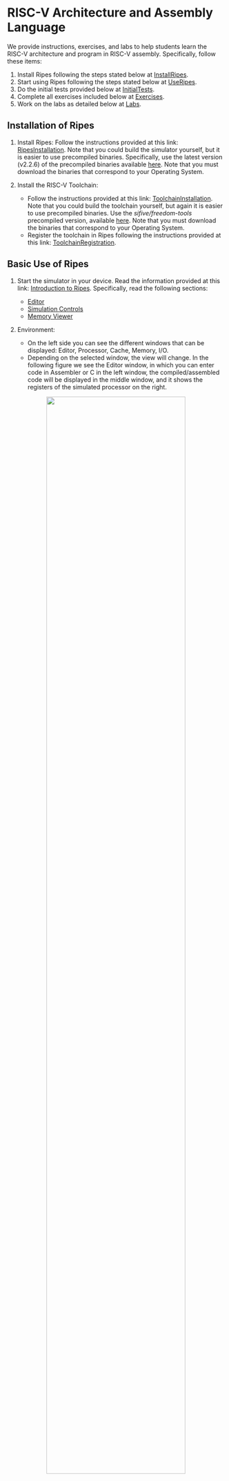 # RISC-V Architecture and Assembly Language
We provide instructions, exercises, and labs to help students learn the RISC-V architecture and program in RISC-V assembly. Specifically, follow these items:
1. Install Ripes following the steps stated below at [InstallRipes](https://github.com/artecs-group/RVfpga-sim-addons/blob/main/Computer_Fundamentals/RiscvArchitectureAssembly/README.md#installation-of-ripes).
2. Start using Ripes following the steps stated below at [UseRipes](https://github.com/artecs-group/RVfpga-sim-addons/blob/main/Computer_Fundamentals/RiscvArchitectureAssembly/README.md#basic-use-of-ripes).
3. Do the initial tests provided below at [InitialTests](https://github.com/artecs-group/RVfpga-sim-addons/tree/main/Computer_Fundamentals/RiscvArchitectureAssembly#initial-tests-in-ripes).
4. Complete all exercises included below at [Exercises](https://github.com/artecs-group/RVfpga-sim-addons/blob/main/Computer_Fundamentals/RiscvArchitectureAssembly/README.md#exercises-about-risc-v-architecture-and-assembly-in-ripes).
5. Work on the labs as detailed below at [Labs](https://github.com/artecs-group/RVfpga-sim-addons/blob/main/Computer_Fundamentals/RiscvArchitectureAssembly/README.md#labs-about-risc-v-architecture-and-assembly-in-ripes).

## Installation of Ripes

1. Install Ripes: Follow the instructions provided at this link: [RipesInstallation](https://github.com/mortbopet/Ripes?tab=readme-ov-file#downloading--installation). Note that you could build the simulator yourself, but it is easier to use precompiled binaries. Specifically, use the latest version (v2.2.6) of the precompiled binaries available [here](https://github.com/mortbopet/Ripes/releases). Note that you must download the binaries that correspond to your Operating System.

2. Install the RISC-V Toolchain:
    - Follow the instructions provided at this link: [ToolchainInstallation](https://github.com/mortbopet/Ripes/blob/master/docs/c_programming.md#toolchain). Note that you could build the toolchain yourself, but again it is easier to use precompiled binaries. Use the *sifive/freedom-tools* precompiled version, available [here](https://github.com/sifive/freedom-tools/releases/tag/v2020.04.0-Toolchain.Only). Note that you must download the binaries that correspond to your Operating System.
    - Register the toolchain in Ripes following the instructions provided at this link: [ToolchainRegistration](https://github.com/mortbopet/Ripes/blob/master/docs/c_programming.md#toolchain-registration).


## Basic Use of Ripes

1. Start the simulator in your device. Read the information provided at this link: [Introduction to Ripes](https://github.com/mortbopet/Ripes/blob/master/docs/introduction.md). Specifically, read the following sections:
    - [Editor](https://github.com/mortbopet/Ripes/blob/master/docs/introduction.md#the-editor-tab)  
    - [Simulation Controls](https://github.com/mortbopet/Ripes/blob/master/docs/introduction.md#controlling-the-simulator)  
    - [Memory Viewer](https://github.com/mortbopet/Ripes/blob/master/docs/introduction.md#the-memory-tab)  

2. Environment:
    - On the left side you can see the different windows that can be displayed: Editor, Processor, Cache, Memory, I/O.
    - Depending on the selected window, the view will change. In the following figure we see the Editor window, in which you can enter code in Assembler or C in the left window, the compiled/assembled code will be displayed in the middle window, and it shows the registers of the simulated processor on the right.

<p align="center">
  <img src="../Images/EditorFigure.png" width=80% height=80%>
</p>

#### Configuration

3. Before simulating the program, select the Single Cycle processor, enable the M extension and disable the C extension:

<p align="center">
  <img src="../Images/SingleCycle.png" width=80% height=80%>
</p>

#### RISC-V Assembly Program

4. The following RISC-V assembly program subtracts 1 to each element of vector ```v```.

```
  .global main
  
  .equ n ,10
  
  .data
  v: .word 12 ,1 , -2 ,15 , -8 ,4 , -31 ,8 ,8 ,25
  
  .text
  main:
    li s1 , n
    mv s2 , zero # s2 es i
    for:
      beq s2,s1,fin
      la t1 , v 		# t1= @base de v
      slli t3 ,s2 ,2 	# i*4
      add t2 ,t1 ,t3 	# t2= @efectiva de v[i]
      lw s3 ,0( t2)
      addi s3 ,s3 ,-1
      sw s3 ,0( t2)
      addi s2 ,s2 ,1 	# i=i+1
      j for
    fin:
    j fin
```

Copy the previous program into the left-most window of the editor tab in your Ripes simulator. The disassembled version will be generated, as shown below.

<p align="center">
  <img src="../Images/Ex1.png" width=80% height=80%>
</p>

5. The top menu allows us to control the simulation. By hovering the mouse over each button we are informed about its functionality.

<p align="center">
  <img src="../Images/Menu.png" width=40% height=40%>
</p>

6. We can execute the code step by step:
    - The “minor” and “major” arrows in the top menu allow us to go forward or backward instruction by instruction.
    - The current instruction is shown highlighted in red.
    - The registers will be updated as we progress through the program.
    - When a register is updated, it will be highlighted in yellow.
    - The middle window shows the disassembled code. Note that, unlike the source, it only includes instructions (not pseudo-instructions).

<p align="center">
  <img src="../Images/Registers.png" width=90% height=90%>
</p>

7. The Memory window allows us to visualize the different memory sections. The figure shows the .text section, which includes the text of the code. At the bottom you must select, from the “Go to section” menu, the .text section. You can check that the hexadecimal code corresponds to the program instructions in the Editor.

<p align="center">
  <img src="../Images/Memory.png" width=90% height=90%>
</p>

8. At the bottom, in the “Go to section” menu, we can switch to the .data section. You can check that the data correspond to the vector components in the Editor.

<p align="center">
  <img src="../Images/DataSection.png" width=90% height=90%>
</p>

#### C Program

9. To simulate a C program, write or copy it into the left window, marking "Input Type" as C language. For example, the next C program can be seen in the following figure (you can test it in your simulator):

<p align="center">
  <img src="../Images/Editor.png" width=90% height=90%>
</p>

```
int main(void)
{
   int i,result,num=7;

   if (num > 1){
      result = num;
      for (i=num-1;i>1;i--)
      result = result*i;
   }
   else
      result=1;

   printf("Factorial = %d",result);

   while(1);
}
```

10. On the top menu, set the appropriate compiler arguments in ```Edit-Settings```:
    - Compiler arguments: ```-O1``` (you can select other options such as ```-O0```, ```-O2```, ```-O3```, ```-Os```)

  <p align="center">
    <img src="../Images/Linker.png" width=90% height=90%>
  </p>

11. Next, compile the program by clicking on the hammer icon. If the program is correct, the disassembled version will appear in the central window:

<p align="center">
  <img src="../Images/Martillo.png" width=90% height=90%>
</p>

12. Run the program by clicking the "Fast Execution" button. The result of the factorial calculation will appear in the console:

<p align="center">
  <img src="../Images/Execution.png" width=70% height=70%>
</p>

13. Recompile the program with different optimization levels (see step 11 above) and compare the assembled programs generated by each of them.

14. Recompile the program with a -O0 optimization level and the following two different scenarios: M extension enabled and M extension disabled (see step 3 above). Compare the assembly code generated for the ```main``` function in each scenario.


## Initial Tests in Ripes
Do the following basic tests to understand some of the instructions in the RISC-V ISA. These examples are based on the slides provided at: [SlidesModule2](https://www.fdi.ucm.es/profesor/mendias/FC2/FC2module2.pdf).

### Arithmetic instructions

***sub* instruction:**
```
addi x1, x0, 2
addi x2, x0, 3
sub x8, x2, x1
```

***addi* instruction:**
```
addi x1, x0, 2
addi x2, x0, 3
addi x8, x2, 76
```

***slt* and *sltu* instructions:**
```
addi x1, x0, -2
addi x2, x0, 3
slt x3, x1, x2
sltu x4, x1, x2
```

Note that the *slt* instruction provides the result ```x3=1```, as *-2 < 3*, whereas the *sltu* instruction provides the result ```x4=0```, as *0xfffffffe > 3*.

![image](https://github.com/user-attachments/assets/dc0df98f-828f-4965-99f4-559db99a4486)

***mul* and *mulh* instructions:**
```
li x1, 0x0f700ce4
li x2, 0x00200000
mul x3, x2, x1
mulh x4, x2, x1
```
 This is the result after executing the program in Ripes:

 ![image](https://github.com/user-attachments/assets/c0deb13e-6770-46e8-a367-e156a7b2b70c)

***div* and *rem* instructions:**
```
li x1, 0x00200000
li x2, 0x0f700ce4
div x3, x2, x1
rem x4, x2, x1
```
 This is the result after executing the program in Ripes:

![image](https://github.com/user-attachments/assets/de3060b6-7d79-4541-93db-e2619b6e3992)

### Logical instructions
```
li x2, 0x0f500a34
ori x3, x2, 0x0ff
andi x4, x2, 0x0ff
xori x5, x2, 0x0ff
```
 This is the result after executing the program in Ripes:

![image](https://github.com/user-attachments/assets/643b49b4-5df8-4f05-aa88-81b2e98ec750)

### Shift instructions
```
li x2, 0x90700a34
slli x3, x2, 7
srli x4, x2, 7
```
 This is the result after executing the program in Ripes:

![image](https://github.com/user-attachments/assets/61f575f3-6909-443c-afd7-dcacc3a53232)

### Data transfer instructions:
```
.data
x: .word 10
y: .word 5

.text
la x1,x
la x2,y
lw x3,0(x1)
lw x4,0(x2)
add x4,x3,x4
sw x4,0(x2)
```
This is the result after executing the program in Ripes. The code and registers are shown in the first figure and the ```.data``` memory section is shown next:

 ![image](https://github.com/user-attachments/assets/e2bac434-8a0c-49ad-9a4c-f66176453a56)

![image](https://github.com/user-attachments/assets/e8aad3af-e13f-499e-8439-3a2621d8abbc)

### Branch instructions:
```
li x1, 1
li x2, 3
bne x1, x2, 8
add x1, x1, x2
sub x2, x2, x1
bne x1, x2, -12
jal x3, -24
```

### *lui* and *auipc* instructions:
```
lui x7, 0xabcde
addi x7, x7, 0x123
auipc x8, 0x4c37b
```


## Exercises about RISC-V Architecture and Assembly in Ripes
We next provide a selection of the exercises proposed in Module 3 ([ExercisesModule3](https://www.fdi.ucm.es/profesor/mendias/FC2/FC2problems3.pdf)). In all cases, before completing the proposed tasks, you should try to implement the programs in RISC-V assembly and then compare your solution with the one provided. The remaining exercises provided in the sheet ([ExercisesModule3](https://www.fdi.ucm.es/profesor/mendias/FC2/FC2problems3.pdf)) should also be resolved and tested by the students in Ripes.

### Exercise 1
Write a RISC-V assembly program that implements the following code.

```
int x = 10, y = 5;
if (x >= y) {
 x = x + 2;
 y = y - 2;
}
```

Once you have completed your version of the program in assembly, compare it with the solution provided below and test the programs in Ripes. Do the following tasks (in this first exercise, we provide an example solution for these tasks, which can serve as a useful reference for completing the remaining exercises in a similar way):
- Analyze the assembled code. Pay special attention to the translation of pseudo-instructions to RISC-V instructions.
- Simulate the program in Ripes step-by-step. Test different values for ```x``` and ```y```.
- Analyze the registrs during the execution.
- Analyze the memory state at the beginning and at the end of the execution. Analyze both the ```.text``` and the ```.data``` sections.


*SOLUTION:*

```
.global main # Hace global la etiqueta " main "

.data # sección de datos iniciados
x: .word 10 # declara una variable de 32 bits de valor 10
y: .word 5

.text # sección de instrucciones
main:
    la t0,x # pseudo instrucción t0=@x
    la t1,y # pseudo instrucción t1=@y
    lw s1,0(t0) # s1 = 10
    lw s2,0(t1) # s2 =5
    blt s1,s2, fin # condición inversa s1 <s2
        addi s1,s1,2 # x=x+2
        addi s2,s2,-2 # y=y -2
    sw s1,0(t0)
    sw s2,0(t1)
fin:
j fin
```

*EXAMPLE SOLUTION FOR THE TASKS:*

**Analyze the assembled code. Pay special attention to the translation of pseudo-instructions to RISC-V instructions.**

On the right window you can see the assembled code generated by Ripes:

![image](https://github.com/user-attachments/assets/480b6ced-e66d-48b8-a87e-6cdbe836d5e4)

You can analyze the translation of each instruction. As an example, the first pseudo-instruction (```la t0,x```) is translated into two RISC-V instructions, where the first instruction (```auipc x5 0x10000```) adds the current PC (0x0) and a 32-bit value with the low 12 bits as 0 and the high 20 bits coming from the U-type immediate (0x10000), and the second instruction (```addi x5 x5 0```) changes nothing in this case. Note that ```t0``` is the alias for ```x5```. Note also that the resulting value is the address where variable x is stored in memory (0x10000000).

**Analyze the registrs during the execution.**

You can analyze the registers after each cycle. As an example, we next show the register file at the end of the ```if``` condition, which is met in this case:

![image](https://github.com/user-attachments/assets/a7f6b5e4-c0a4-4af7-b8bd-3d3743ae8918)

- x9=0xc, which is the result of adding 0x2 to the initial value of x (0xa).
- x18=0x3, which is the result of subtracting 0x2 to the initial value of y (0x5).

**Analyze the memory state at the beginning and at the end of the execution. Analyze both the ```.text``` and the ```.data``` sections.**

This is the .data section at the beginning:

![image](https://github.com/user-attachments/assets/b67fac70-b968-4c68-b098-5c779dee5679)

This is the .data section at the end:

![image](https://github.com/user-attachments/assets/92075615-a2a3-4787-85b9-34463ff5b696)

Finally, this is the .text section, that includes the assembled program in binary. You can compare it with the one shown in the Editor tab:

![image](https://github.com/user-attachments/assets/ef8e2d4a-1c9a-4376-bc03-2ef31cc9169a)


### Exercise 2
Write a RISC-V assembly program that implements the following code. 

```
int x = 5, y = 10;
if (x >= y) {
 x = x + 2;
 y = y + 2;
}
else {
 x = x - 2;
 y = y - 2;
}
```

Once you have completed your version of the program in assembly, compare it with the solution provided below and test the programs in Ripes. Do the same tasks as in Exercise 1.

*SOLUTION:*

```
.global main

.data # sección de datos iniciados
x: .word 5
y: .word 10


.text # sección de instrucciones
main:
    la t0,x # pseudoinstrucción t0=@x
    la t1,y # pseudoinstrucción t1=@y
    lw s1,0(t0) # s1 =5
    lw s2,0(t1) # s2 =10
    blt s1,s2, else # condición inversa s1 <s2
        addi s1,s1,2 # x=x+2
        addi s2,s2,2 # y=y+2
    j fin_if
    else:
        addi s1,s1,-2 # x = x -2;
        addi s2,s2,-2 # y = y -2
    fin_if:
    sw s1,0(t0)
    sw s2,0(t1)
fin:
j fin
```


### Exercise 6
The following program calculates the greatest common divisor of two numbers ```a``` and ```b``` according to the Euclidean algorithm. Write a RISC-V assembly program that implements the following code.

```
int a=5, b=15, gcd;
while (a  b) {
 if (a > b)
 a = a - b;
 else
 b = b - a;
}
gcd = a;
```

Once you have completed your version of the program in assembly, compare it with the solution provided below and test the programs in Ripes. Do the same tasks as in Exercise 1.

*SOLUTION:*

```
.global main

.data
a: .word 5
b: .word 15
mcd: .word 0

.text
main:
    la t1,a
    lw s1,0(t1) # s1 es a
    la t2,b
    lw s2,0(t2) # s2 es b
    while:
        beq s1,s2,fin_while
            ble s1,s2,else
                sub s1,s1,s2 # a=a-b
            j fin_if
            else:
                sub s2,s2,s1 # b=b-a
            fin_if:
        j while
    fin_while:
    la t3,mcd # t3 = @mcd
    sw s1,0(t3)
fin:
j fin
```


### Exercise 8
The following code increments the components of a vector with 10 elements. 

```
#define N 10
int V[N] = {12, 1, -2, 15, -8, 4, -31, 8, 8, 25};
for (i = 0; i < N; i++)
 V[i] = V[i] + 1;
```

This is a possible implementation in RISC-V assembly.

```
.global main

.equ n,10

.data
v: .word 12,1,-2,15,-8,4,-31,8,8,25

.text
main:
    li s1,n # s1=n
    mv s2,zero # s2 es i
    for:
    beq s2,s1,fin
        la t1,v # t1= @base de v
        slli t3,s2,2 # i*4
        add t2,t1,t3 # t2= @efectiva de v[i]
        lw s3,0(t2)
        addi s3,s3,1
        sw s3,0(t2)
        addi s2,s2,1 # i=i+1
    j for
fin:
j fin
```

Run the code and answer the following questions. Add screenshots of the execution to complement your answers.

- Briefly explain what the code does.
- Provide examples of the different addressing modes we explained in theory based on the instructions in the program (use examples of instructions, not pseudo-instructions).
- What instruction does the pseudo-instruction ```li s1, n``` translate to?
- What instruction does the pseudo-instruction ```mv s2, zero``` translate to?
- To which machine instruction in hexadecimal does the pseudo-instruction ```mv s2, zero``` translate? Considering the format of RISC-V instructions, explain which fields the machine instruction contains.
- Take a screenshot of the memory viewer clearly identifying, one by one, the instructions that make up the for loop. Are they properly aligned?
- Take a screenshot of the memory viewer at the end of each iteration, showing how the vector evolves.
- In this code, a simple modification can be made to improve its performance. Write modified code, explain why it improves efficiency, and show a screenshot in which the final vector is visible in memory.
- Modify the code so that it subtracts 1 from the components whose stored value is odd and adds 1 to the components whose stored value is even.


### Exercise 9
The following code counts the number of components greater than 0 within a vector with 6 elements. Translate it into RISC-V assembly code. 

```
#define N 6
int V[N] = {14, 1, -2, 7, -8, 4};
int count = 0;
for (i = 0; i < N; i++) {
 if (V[i] > 0)
 count = count + 1;
}
```

Once you have completed your version of the program in assembly, compare it with the solution provided below and test the programs in Ripes. Do the same tasks as in Exercise 1.

*SOLUTION:*

```
.global main

.equ n,6

.data
v: .word -14,1,-2,-7,-8,4
count: .word 0

.text
main:
la t1,v # t1 tiene la dirección base de v
li t2,n # t2=n
li t3,0 # t3 es el índice
li s2,0 # s2 = count =0
for:
   bge t3,t2,fin_for
   slli t5,t3,2 # t5=i*4
   add t5,t5,t1 # @=i*4+ @b
   lw s1,0(t5) # @s1=v[i]
   li t6,0 # t6 =0
   if:
   ble s1,t6,fin_if
       addi s2,s2,1
   fin_if:
   addi t3,t3,1
   j for
fin_for:
la t1,count
sw s2,0(t1)
end:
j end
```


### Exercise 16
Write a C and a RISC-V assembly program to implement a variant of the bubble sort algorithm. This variant sorts the elements of the vector according to the following code. 

```
do {
 swapped = false
 for (i = 0; i <= N-2; i++){
 if (V[i] > V[i+1]){
 swap( V[i], V[i+1] )
 swapped = true
 }
} while swapped
```

*PROGRAM IN C:*

```
#define N 4

int V[N]={5,2,3,1};

void main(void)
{
   int swapped=1, i;

   while(swapped){
       swapped=0;
       for (i=0; i<(N-1); i++){
           if (V[i] > V[i+1]){
               swap(&V[i], &V[i+1]);
               swapped=1;
           }
       }
   }

   while(1);

}

void swap(int *V, int *W){
   int temp;
   temp=*V;
   *V=*W;
   *W=temp;
}
```

*PROGRAM IN RISC-V ASSEMBLY:*

```
.global main
.equ n, 10

.data
V: .word 2,5,6,0,9,4,6,5,-10,-1

.text
main:
li s4,n # s1 =n
addi s4,s4,-1
do:
   mv s3,zero # s3= swapped = false
   mv s5,zero # t1=i
   for:
       bge s5,s4, fin_for
       la t2,V # t2= @base v
       slli t3,s5,2 # i*4
       add a0,t3,t2 # @i
       lw s1,0(a0) # V[i]
       addi a1,a0,4 # @i +1
       lw s2,0(a1) # V[i +1]
       if:
           ble s1,s2,fin_if
           call swap
           li s3,1 # swapped = true
       fin_if:
       addi s5,s5,1
   j for
   fin_for:
   li t4,1
beq s3,t4,do
fin:
j fin

swap:
    addi sp,sp,-8
    sw s1,0(sp)
    sw s2,4(sp)
    lw s1,0(a0)
    lw s2,0(a1)
    sw s1,0(a1)
    sw s2,0(a0)
    lw s1,0(sp)
    lw s2,4(sp)
    addi sp,sp,8
jr ra # también ret
```

Complete the following tasks (do them for the two programs, unless stated differently):
- Test the execution of the programs step-by-step. Take several screenshots during the execution of the program at relevant points, showing the instructions, registers, and memory. For example, you can show the evolution of memory as the data gets sorted.
- Explain the prologue for the ```swap``` function.
- Is the ```swap``` function a leaf or non-leaf subroutine? What is the difference, and how does it affect the prologue?
- Copy the instructions that prepare the input parameters for the ```swap``` subroutine. Are the parameters passed by value or by reference? Why?
- Finally, compile the C code with optimization levels -O0 and -O1, and repeat the previous item. This item can only be tested in Whisper or Ripes, not on the board.


### Exercise 17
Given the following RISC-V assembly code:

```
.global main

.equ n ,5

.data
res: .word 0

.text
main:
  li a1 , n
  la s3 , res
  call factorial
  sw a0 ,0( s3 )
  fin:
  j fin

factorial:
  # prologo
  addi sp , sp , -8
  sw s1 ,0( sp )
  sw s2 ,4( sp )
  # cuerpo
  li s1 ,1
  mv s2 , a1
  li s3 ,1
  for:
    ble s2 , s3 , fin_for
    mul s1 , s1 , s3
    addi s2 , s2 , -1
    j for
  fin_for:
  mv a0 , s1
  # epilogo
  lw s1 ,0( sp )
  lw s2 ,4( sp )
  addi sp , sp ,8
  jr ra
```

Run the code and answer the following questions. Add screenshots to complement your answers.

- The code contains three errors. Identify and correct them. Copy the modified code, explain the corrections, and include a screenshot illustrating its functionality.
- Find examples of each of the formats used in RISCV (R, I, S, B, U, J) and explain these formats in detail based on the examples shown.
- What values does the stack contain, and what is the value of sp during the execution of the subroutine? Justify your answer.
- Suppose the processor did not include the M extension (you can research this extension online). Perform the multiplication in the factorial function by calling a new subroutine that calculates the multiplication through successive additions (within a loop, add the multiplicand as many times as indicated by the multiplier). Show and explain the modifications you made and illustrate their execution. Emphasize the management involved in introducing a new nested subroutine, particularly in terms of saving registers and the evolution of the stack.

### Extension to Exercise 17
The following code is a possible implementation in C of the computation of the factorial of a random integer number. Analyze the assembly functions generated with different optimization levels (-O0, -O1, -O2, -O3, -Os), and explain the differences between them. Analyze the simulation of each scenario in Ripes.

```
#include <stdio.h>
#include <stdlib.h>
#include <time.h>

int main(void)
{
   int i,result,num;

   srand(time(NULL));
   num = (rand() % 10) + 1;

   if (num > 1){
      result = num;
      for (i=num-1;i>1;i--)
      result = result*i;
   }
   else
      result=1;

   printf("Factorial = %d",result);

   while(1);
}
```


### Exercise 18
Given two points ```P1(x1, y1)``` and ```P2(x2, y2)```, their Chebyshev distance can be calculated with the following algorithm: 

```
int chebyshev(int x1, int y1, int x2, int y2)
{
 int d1, d2;
 d1 = abs(x1 - x2)
 d2 = abs(y1 - y2)
 if (d2 > d1)
 d1 = d2;
 return d1;
}
```

Write a RISC-V assembly function, ```chebyshev(x1,x2,y1,y2)```, which will receive the coordinates of two points P1 and P2 and will return their Chebyshev distance. This function will call another function that calculates the absolute value of a given number.

Then, program the following code and test it in Ripes. The program stores (into a vector D) the Chebyshev distances of a point P to each of the points within a vector V with N elements. P, V y D will be global variables. Vector V will contain 2N integers such that the i-th point will have coordinates (x, y) = (V[2*i], V[2*i + 1]) 

```
#define N, ...
int Px, Py; // x , y coordinates of point P
int V[2N]; //Vector with N points V=[x0,y0,x1,y1,...]
int D[N]; //Vector with N distances
void main(void)
{
int i;
for (i = 0; i < N; i++)
 D[i] = chebyshev(Px, Py, V[2*i], V[2*i + 1]);
}
```

Once you have completed your version of the program in assembly, compare it with the solution provided below and test the programs in Ripes. Do the following tasks:
- Analyze and simulate the RISC-V assembly program in Ripes. Pay special attention to the RISC-V calling convention.

*SOLUTION:*

```
.global main
.equ n,5 #nº de puntos a testear (2*n componentes)

.data
P: .word 4,5 # coordenadas x e y del punto P
V: .word 1,2,-3,4,5,9,17,-15,20,12 # Vector de N puntos V=[x0,y0,x1,y1,...]
sol: .word 0,0,0,0,0

.text
main:
mv s1,zero
li s2,n
la s3,V
for:
bge s1,s2,fin_for
la s6,P
lw a0,0(s6)
lw a1,4(s6)
slli s4,s1,1
slli s4,s4,2
add s4,s4,s3
lw a2,0(s4)
lw a3,4(s4)
call chebyshev
la s5,sol
slli s4,s1,2
add s4,s4,s5
sw a0,0(s4)
addi s1,s1,1
j for
fin_for:
j fin_for

chebyshev:
#prólogo
addi sp,sp,-12
sw s1,0(sp)
sw s2,4(sp)
sw ra,8(sp)
# cuerpo
d1:
sub s1,a0,a2 #x1 -x2
mv a0,s1
call abs
mv s1,a0
d2:
sub s2,a1,a3 #y1 -y2
mv a0,s2
call abs
mv s2,a0
if:
ble s2,s1,fin_call
mv s1,s2
fin_call:
mv a0,s1
# epílogo
lw s1,0(sp)
lw s2,4(sp)
lw ra,8(sp)
addi sp,sp,12
ret

abs:
bgez a0,pos
sub a0,zero,a0
pos:
ret
```


## Labs about RISC-V Architecture and Assembly in Ripes

### Lab 1

*NOTE: The script for the RISC-V Eclipse-based simulator is available here: [Lab 1 Spanish](https://drive.google.com/file/d/1vD-dEj_I9e0J7_fJanic2wUBde0CfJug/view?usp=drive_link) and [Lab 1 English](https://drive.google.com/file/d/1uVBFE2tmdGbNSWV2WaadVvWc9HtvPOEh/view?usp=drive_link).*

Test the following C example in Ripes:

```
main(){
   int a = 5 , b = 8;
   int mayor ;
  
   if ( a > b ) mayor = a ;
   else mayor = b ;
}
```

Test the following RISC-V assembly example code in Ripes:

```
.data
A: .word 5
B: .word 8
MAYOR: .word 0

.text
.global main

main:
  la t2 , A
  lw t0 , 0( t2 )
  la t3 , B
  lw t1 , 0( t3 )
  ble t0 , t1 , mayb
    la t4 , MAYOR
    sw t0 , 0( t4 )
    j fin
  mayb:
    la t4 , MAYOR
    sw t1 , 0( t4 )
fin:
j fin
```

Develop a RISC‐V assembly program that implements the following high‐level behavior. Build and debug the project in Ripes, and confirm that the result is correct.

```
#define N 10
int res = 0 ;
for (int i = 0; i < N; i++) {
    res += i;
}
```

Modify the previous program by adding a new output variable, ```res2```, where only the values of ```i``` that are multiples of 4 are accumulated. A number is a multiple of 4 if its two least significant binary bits are 00. To check this, use an ```and``` operation between ```i``` and 3 (which is 11 in binary) and verify if the result is 0 (multiple of 4) or not.

### Lab 2

*NOTE: The script for the RISC-V Eclipse-based simulator is available here: [Lab 2 Spanish](https://drive.google.com/file/d/1Arfs1Qzv8lMRCRRB0M0ugKqZXWSvwogY/view?usp=drive_link) and [Lab 2 English](https://drive.google.com/file/d/1wIz-KVbmyh0cShWmqq17FFPhKjqD4m2V/view?usp=drive_link).*

Develop a RISC‐V assembly program with the high‐level behavior shown next. This program will sort an integer vector V into a target vector W in ascending order. Note that the elements of W will be the elements of V, but sorted from minimum to maximum. The elements of V will be replaced with the value INT_MAX after they have been sorted in W. Build and debug the project in Ripes and confirm that the result is correct.

```
#define N 8
#define INT_MAX 65536

int V[N] = {‐7,3,‐9,8,15,‐16,0,3};
int W[N];
int min , index ;

for (j = 0; j < N; j++) {
    min = INT_MAX ;
    for (i = 0; i < N; i++) {
        if (V[i] < min ) {
            min = V[i];
            index = i ;
        }
    }
    W[j] = V[index];
    V[index] = INT_MAX ;
}
```

Create a new global integer variable called ```NumMay``` initialized to 0. At the end of the execution, this variable should store the number of elements in the vector ```V``` that are greater than or equal to five.

Include a new vector ```C``` where the data is sorted in descending order.

Include two new vectors, ```D``` and ```E```, in the code. The first should store the even elements in ascending order, and the second should store the odd elements in ascending order.

### Lab 3

*NOTE: The script for the RISC-V Eclipse-based simulator is available here: [Lab 3 Spanish](https://drive.google.com/file/d/1h-30tYPEItEp7HP_PFog_on8usOPHAIP/view?usp=drive_link) and [Lab 3 English](https://drive.google.com/file/d/1DG843vUgz7SzUuMzVe_iNZjI7YVk_Oyl/view?usp=drive_link).*

Develop a RISC‐V assembly program to multiply two integer numbers. Obviously, in this case the RISC‐V ```mul``` instruction cannot be used. Build and debug the project in Ripes and confirm that the result is correct.

```
int mul(int a, int b) {
    int res = 0;
    while (b > 0) {
        res += a;
        b‐‐;
    }
    return res;
}
```

Develop a RISC‐V assembly program to calculate the dot product of two vectors. Call the ```mul``` function implemented above. Build and debug the project in Ripes and confirm that the result is correct.

```
int dotprod(int V[], int W[], int n) {
    int acc = 0;
    for (int i = 0; i < n; i++) {
        acc += mul(V[i], W[i]);
    }
    return acc;
}
```

Develop a RISC‐V assembly program, which calls the two previous functions (```mul``` and ```dotprod```), to determine which of two vectors has a greater norm (length).

```
#define N 4
int A[] = {3,5,1,9}
int B[] = {1,6,2,3}
int res;
void main() {
    int normA = dotprod(A, A, N);
    int normB = dotprod(B, B, N);
    if (normA > normB)
        res = 0xa;
    else
        res = 0xb;
}
```

Add the following functionality to the previous program. This new functionality calculates of the weighted average of vector ```A```, using the values of ```B``` as weights. You can base it on the following pseudocode:

<img src="https://github.com/user-attachments/assets/4efd3cd9-3024-4536-92bf-a05d42fd5d8e" width="500" />

Note that the program must use two new functions that you must also implement in assembly:

Function ```idiv:```

<img src="https://github.com/user-attachments/assets/11790f62-f709-498b-acb9-ce2149e968df" width="250" />

Function ```vsum:```

<img src="https://github.com/user-attachments/assets/ef07d30c-9bb7-4474-a5e2-120abee36aaf" width="300" />


### Lab 4

*NOTE: The script for the RISC-V Eclipse-based simulator is available here: [Lab 4 Spanish](https://drive.google.com/file/d/1HYT762RhUX790BzBcWIhEE_K_vc6RVvk/view?usp=drive_link) and [Lab 4 English](https://drive.google.com/file/d/1njXjxYBLNCVi3pccEehvOG6DSoEcrCL9/view?usp=drive_link).*

Test in Ripes the following C program, that determines which of two vectors is farther from the origin.

```
# define N 5
int U [N ] = {5 , 2, -3 , 7 , 6};
int V [N ] = {6 , -1 , 1 , 0 , 3};
char mayor_u ;


void guardar ( char valor , char * ubicacion) {
   * ubicacion = valor ;
}


int mul (int a , int b) {
   int res = 0 , sign = 0;
   if (a < 0) {
     sign = 1;
     a = -a ;
   }
   while (a --) res += b;
   if ( sign )
     return - res ;
   else
     return res ;
}


int i_sqrt (int a) {
   int root = 0;
   while ( mul ( root , root ) < a ) {
     root ++;
   }
   return root ;
}


int eucl_dist (int w [] , int size ) {
   int acc = 0;
   for ( int i = 0; i < size ; i ++) {
     acc += mul (w[ i] , w[ i ]) ;
   }
   return i_sqrt ( acc );
}


void main () {
   int d_u = eucl_dist (U , N );
   int d_v = eucl_dist (V , N );
   char mayor = d_u > d_v ;
   guardar ( mayor , & mayor_u ) ;
   while (1) ;
}
```

Then, test in Ripes the following program, which combines C and RISC-V assembly languages, and that determines which of two vectors is farther from the origin. Note that this program performs the same functionality as the previous one, but in this case function ```guardar``` is implemented in assembly. 

Once you've tested and understood the program, translate function ```eucl_dist``` into RISC-V assembly in a similar way and debug and run it in Ripes.

```
# define N 5
int U [N ] = {5 , 2, -3 , 7 , 6};
int V [N ] = {6 , -1 , 1 , 0 , 3};
char mayor_u ;


int mul (int a , int b) {
 int res = 0 , sign = 0;
 if (a < 0) {
   sign = 1;
   a = -a ;
 }
 while (a --) res += b;
 if ( sign )
   return - res ;
 else
   return res ;
}


int i_sqrt (int a) {
 int root = 0;
 while ( mul ( root , root ) < a ) {
   root ++;
 }
 return root ;
}


int eucl_dist (int w [] , int size ) {
   int acc = 0;
   for ( int i = 0; i < size ; i ++) {
     acc += mul (w[ i] , w[ i ]) ;
   }
   return i_sqrt ( acc );
}


void main () {
 int d_u = eucl_dist (U , N );
 int d_v = eucl_dist (V , N );
 char mayor = d_u > d_v ;
 guardar ( mayor , & mayor_u ) ;

 asm volatile (
      "j end\n"

      "guardar:\n"
      "sb a0, 0(a1)\n"
      "ret\n"

      "end:\n"
 );

 while (1) ;
}
```

